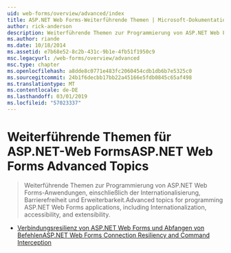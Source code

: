 ```yaml
---
uid: web-forms/overview/advanced/index
title: ASP.NET Web Forms-Weiterführende Themen | Microsoft-Dokumentation
author: rick-anderson
description: Weiterführende Themen zur Programmierung von ASP.NET Web Forms-Anwendungen, einschließlich der Internationalisierung, Barrierefreiheit und Erweiterbarkeit.
ms.author: riande
ms.date: 10/18/2014
ms.assetid: e7b68e52-8c2b-431c-9b1e-4fb51f1950c9
msc.legacyurl: /web-forms/overview/advanced
msc.type: chapter
ms.openlocfilehash: a8dde8c0771e483fc2060454cdb1db6b7e5325c0
ms.sourcegitcommit: 24b1f6decbb17bb22a45166e5fdb0845c65af498
ms.translationtype: MT
ms.contentlocale: de-DE
ms.lasthandoff: 03/01/2019
ms.locfileid: "57023337"
---
```

<a name="aspnet-web-forms-advanced-topics"></a><span data-ttu-id="db952-103">Weiterführende Themen für ASP.NET-Web Forms</span><span class="sxs-lookup"><span data-stu-id="db952-103">ASP.NET Web Forms Advanced Topics</span></span>
====================
> <span data-ttu-id="db952-104">Weiterführende Themen zur Programmierung von ASP.NET Web Forms-Anwendungen, einschließlich der Internationalisierung, Barrierefreiheit und Erweiterbarkeit.</span><span class="sxs-lookup"><span data-stu-id="db952-104">Advanced topics for programming ASP.NET Web Forms applications, including Internationalization, accessibility, and extensibility.</span></span>


- [<span data-ttu-id="db952-105">Verbindungsresilienz von ASP.NET Web Forms und Abfangen von Befehlen</span><span class="sxs-lookup"><span data-stu-id="db952-105">ASP.NET Web Forms Connection Resiliency and Command Interception</span></span>](aspnet-web-forms-connection-resiliency-and-command-interception.md)
